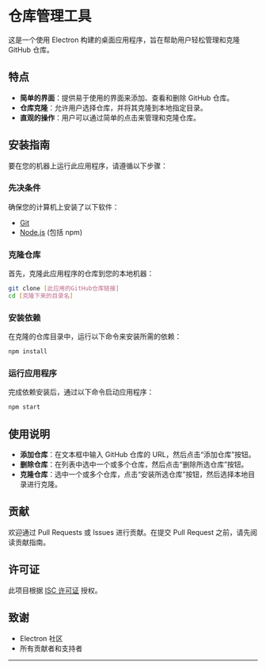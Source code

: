 
# 仓库管理工具

这是一个使用 Electron 构建的桌面应用程序，旨在帮助用户轻松管理和克隆 GitHub 仓库。

## 特点

- **简单的界面**：提供易于使用的界面来添加、查看和删除 GitHub 仓库。
- **仓库克隆**：允许用户选择仓库，并将其克隆到本地指定目录。
- **直观的操作**：用户可以通过简单的点击来管理和克隆仓库。

## 安装指南

要在您的机器上运行此应用程序，请遵循以下步骤：

### 先决条件

确保您的计算机上安装了以下软件：
- [Git](https://git-scm.com/downloads)
- [Node.js](https://nodejs.org/en/) (包括 npm)

### 克隆仓库

首先，克隆此应用程序的仓库到您的本地机器：

```bash
git clone [此应用的GitHub仓库链接]
cd [克隆下来的目录名]
```

### 安装依赖

在克隆的仓库目录中，运行以下命令来安装所需的依赖：

```bash
npm install
```

### 运行应用程序

完成依赖安装后，通过以下命令启动应用程序：

```bash
npm start
```

## 使用说明

- **添加仓库**：在文本框中输入 GitHub 仓库的 URL，然后点击“添加仓库”按钮。
- **删除仓库**：在列表中选中一个或多个仓库，然后点击“删除所选仓库”按钮。
- **克隆仓库**：选中一个或多个仓库，点击“安装所选仓库”按钮，然后选择本地目录进行克隆。

## 贡献

欢迎通过 Pull Requests 或 Issues 进行贡献。在提交 Pull Request 之前，请先阅读贡献指南。

## 许可证

此项目根据 [ISC 许可证](LICENSE) 授权。

## 致谢

- Electron 社区
- 所有贡献者和支持者

---
